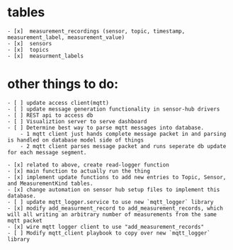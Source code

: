 # tables
    - [x]  measurement_recordings (sensor, topic, timestamp, measurement_label, measurement_value)
    - [x]  sensors
    - [x]  topics
    - [x]  measurment_labels
# other things to do:
    - [ ] update access client(mqtt)
    - [ ] update message generation functionality in sensor-hub drivers
    - [ ] REST api to access db
    - [ ] Visualiztion server to serve dashboard
    - [ ] Determine best way to parse mqtt messages into database.
        - 1 mqtt client just hands complete message packet in and parsing is handled on database model side of things
        - 2 mqtt client parses message packet and runs seperate db update for each message segment.

    - [x] related to above, create read-logger function
    - [x] main function to actually run the thing
    - [x] implement update functions to add new entries to Topic, Sensor, and MeasurementKind tables.
    - [x] change automation on sensor hub setup files to implement this database.
    - [ ] update mqtt_logger.service to use new `mqtt_logger` library
    - [x] modify add_measurment_record to add_measurement_records, which will all writing an arbitrary number of measurements from the same mqtt packet
    - [x] wire mqtt logger client to use "add_measurement_records"
    - [ ] Modify mqtt_client playbook to copy over new `mqtt_logger` library
